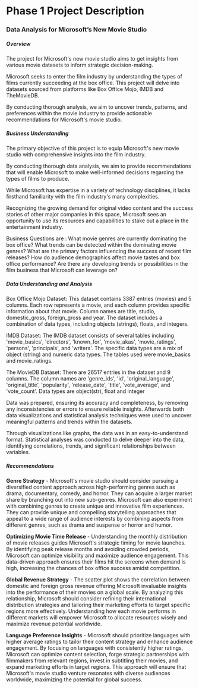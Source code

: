 # Phase 1 Project Description

### Data Analysis for Microsoft’s New Movie Studio

##### Overview
The project for Microsoft's new movie studio aims to get insights from various movie datasets to inform strategic decision-making. 

Microsoft seeks to enter the film industry by understanding the types of films currently succeeding at the box office. This project will delve into datasets sourced from platforms like Box Office Mojo, IMDB and TheMovieDB. 

By conducting thorough analysis, we aim to uncover trends, patterns, and preferences within the movie industry to provide actionable recommendations for Microsoft's movie studio. 

##### Business Understanding
The primary objective of this project is to equip  Microsoft's new movie studio with comprehensive insights into the film industry. 

By conducting thorough data analysis, we aim to provide recommendations that will enable Microsoft to make well-informed decisions regarding the types of films to produce.

While Microsoft has expertise in a variety of technology disciplines, it lacks firsthand familiarity with the film industry's many complexities. 

Recognizing the growing demand for original video content and the success stories of other major companies in this space, Microsoft sees an opportunity to use its resources and capabilities to stake out a place in the entertainment industry.

Business Questions are :
What movie genres are currently dominating the box office? 
What trends can be detected within the dominating movie genres?
What are the primary factors influencing the success of recent film releases?
How do audience demographics affect movie tastes and box office performance?
Are there any developing trends or possibilities in the film business that Microsoft can leverage on?

##### Data Understanding and Analysis
Box Office Mojo Dataset: This dataset contains 3387 entries (movies) and 5 columns. Each row represents a movie, and each column provides specific information about that movie. Column names are title, studio, domestic_gross, foreign_gross and year. The dataset includes a combination of data types, including objects (strings), floats, and integers. 

IMDB Dataset: The IMDB dataset consists of several tables including 'movie_basics', 'directors', 'known_for', 'movie_akas', 'movie_ratings', 'persons', 'principals', and 'writers'. The specific data types are a mix of object (string) and numeric data types. The tables used were movie_basics and movie_ratings.

The MovieDB Dataset: There are 26517 entries in the dataset and 9 columns. The column names are 'genre_ids', 'id', 'original_language', 'original_title', 'popularity', 'release_date', 'title', 'vote_average', and 'vote_count'. Data types are object(str), float and integer

 Data was prepared, ensuring its accuracy and completeness, by removing any inconsistencies or errors to ensure reliable insights.
 Afterwards both data visualizations and statistical analysis techniques were used to uncover meaningful patterns and trends within the datasets. 
 
Through visualizations like graphs, the data was in an easy-to-understand format.
 Statistical analyses was conducted to delve deeper into the data, identifying correlations, trends, and significant relationships between variables. 

##### Recommendations 
**Genre Strategy** - Microsoft's movie studio should consider pursuing a diversified content approach across high-performing genres such as drama, documentary, comedy, and horror. They can acquire a larger market share by branching out into new sub-genres. 
Microsoft can also experiment with combining genres to create unique and innovative film experiences. They can provide unique and compelling storytelling approaches that appeal to a wide range of audience interests by combining aspects from different genres, such as drama and suspense or horror and humor. 

**Optimizing Movie Time Release** - Understanding the monthly distribution of movie releases guides Microsoft's strategic timing for movie launches. By identifying peak release months and avoiding crowded periods, Microsoft can optimize visibility and maximize audience engagement. This data-driven approach ensures their films hit the screens when demand is high, increasing the chances of box office success amidst competition.

**Global Revenue Strategy** - The scatter plot shows the correlation between domestic and foreign gross revenue offering Microsoft invaluable insights into the performance of their movies on a global scale. By analyzing this relationship, Microsoft should consider refining their international distribution strategies and tailoring their marketing efforts to target specific regions more effectively. Understanding how each movie performs in different markets will empower Microsoft to allocate resources wisely and maximize revenue potential worldwide.

**Language Preference Insights** - Microsoft should prioritize languages with higher average ratings to tailor their content strategy and enhance audience engagement. By focusing on languages with consistently higher ratings, Microsoft can optimize content selection, forge strategic partnerships with filmmakers from relevant regions, invest in subtitling their movies, and expand marketing efforts in target regions. This approach will ensure that Microsoft's movie studio venture resonates with diverse audiences worldwide, maximizing the potential for global success.




